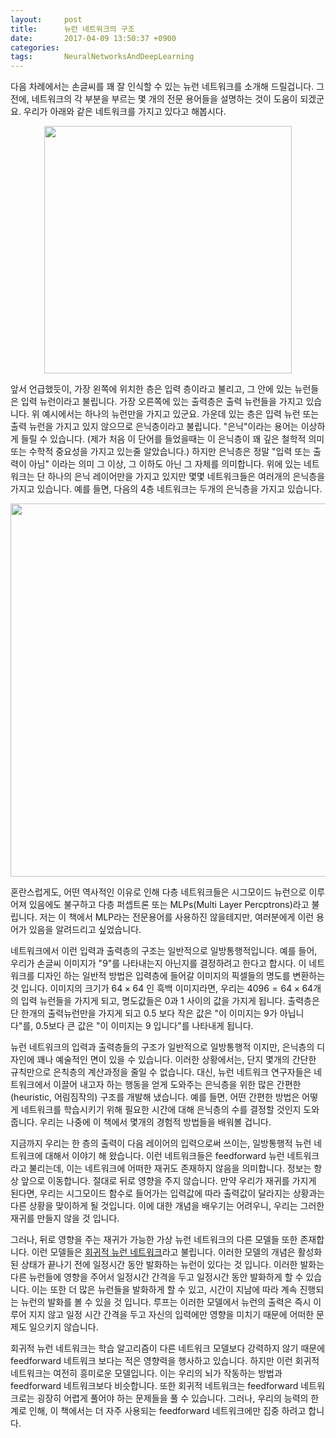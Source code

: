 ```yaml
---
layout:     post
title:      뉴런 네트워크의 구조
date:       2017-04-09 13:50:37 +0900
categories: 
tags:       NeuralNetworksAndDeepLearning
---
```


다음 차례에서는 손글씨를 꽤 잘 인식할 수 있는 뉴런 네트워크를 소개해 드릴겁니다. 그 전에, 네트워크의 각 부분을 부르는 몇 개의 전문 용어들을 설명하는 것이 도움이 되겠군요. 우리가 아래와 같은 네트워크를 가지고 있다고 해봅시다.

<center><img src="/assets/neuralnet/tikz10.png" style="max-width:100%;height:auto"  height="211" style="" width="396"/></center>

앞서 언급했듯이, 가장 왼쪽에 위치한 층은 입력 층이라고 불리고, 그 안에 있는 뉴런들은 입력 뉴런이라고 불립니다. 가장 오른쪽에 있는 출력층은 출력 뉴런들을 가지고 있습니다. 위 예시에서는 하나의 뉴런만을 가지고 있군요. 가운데 있는 층은 입력 뉴런 또는 출력 뉴런을 가지고 있지 않으므로 은닉층이라고 불립니다. "은닉"이라는 용어는 이상하게 들릴 수 있습니다. (제가 처음 이 단어를 들었을때는 이 은닉층이 꽤 깊은 철학적 의미 또는 수학적 중요성을 가지고 있는줄 알았습니다.) 하지만 은닉층은 정말 "입력 또는 출력이 아님" 이라는 의미 그 이상, 그 이하도 아닌 그 자체를 의미합니다. 위에 있는 네트워크는 단 하나의 은닉 레이어만을 가지고 있지만 몇몇 네트워크들은 여러개의 은닉층을 가지고 있습니다. 예를 들면, 다음의 4층 네트워크는 두개의 은닉층을 가지고 있습니다.

<!-- more -->

<center><img src="/assets/neuralnet/tikz11.png" style="max-width:100%;height:auto"  height="324" style="" width="597"/></center>

혼란스럽게도, 어떤 역사적인 이유로 인해 다층 네트워크들은 시그모이드 뉴런으로 이루어져 있음에도 불구하고 다층 퍼셉트론 또는 MLPs(Multi Layer Percptrons)라고 불립니다. 저는 이 책에서 MLP라는 전문용어를 사용하진 않을테지만, 여러분에게 이런 용어가 있음을 알려드리고 싶었습니다.

네트워크에서 이런 입력과 출력층의 구조는 일반적으로 일방통행적입니다. 예를 들어, 우리가 손글씨 이미지가 "9"를 나타내는지 아닌지를 결정하려고 한다고 합시다. 이 네트워크를 디자인 하는 일반적 방법은 입력층에 들어갈 이미지의 픽셀들의 명도를 변환하는것 입니다. 이미지의 크기가 $64\times 64$ 인 흑백 이미지라면, 우리는 $4096=64\times 64$개의 입력 뉴런들을 가지게 되고, 명도값들은 0과 1 사이의 값을 가지게 됩니다. 출력층은 단 한개의 출력뉴런만을 가지게 되고 0.5 보다 작은 값은 "이 이미지는 9가 아닙니다"를, 0.5보다 큰 값은 "이 이미지는 9 입니다"를 나타내게 됩니다.

뉴런 네트워크의 입력과 출력층들의 구조가 일반적으로 일방통행적 이지만, 은닉층의 디자인에 꽤나 예술적인 면이 있을 수 있습니다. 이러한 상황에서는, 단지 몇개의 간단한 규칙만으로 은칙층의 계산과정을 줄일 수 없습니다. 대신, 뉴런 네트워크 연구자들은 네트워크에서 이끌어 내고자 하는 행동을 얻게 도와주는 은닉층을 위한 많은 간편한(heuristic, 어림짐작의) 구조를 개발해 냈습니다. 예를 들면, 어떤 간편한 방법은 어떻게 네트워크를 학습시키기 위해 필요한 시간에 대해 은닉층의 수를 결정할 것인지 도와줍니다. 우리는 나중에 이 책에서 몇개의 경험적 방법들을 배워볼 겁니다.

지금까지 우리는 한 층의 출력이 다음 레이어의 입력으로써 쓰이는, 일방통행적 뉴런 네트워크에 대해서 이야기 해 왔습니다. 이런 네트워크들은 feedforward 뉴런 네트워크라고 불리는데, 이는 네트워크에 어떠한 재귀도 존재하지 않음을 의미합니다. 정보는 항상 앞으로 이동합니다. 절대로 뒤로 영향을 주지 않습니다. 만약 우리가 재귀를 가지게 된다면, 우리는 시그모이드 함수로 들어가는 입력값에 따라 출력값이 달라지는 상황과는 다른 상황을 맞이하게 될 것입니다. 이에 대한 개념을 배우기는 어려우니, 우리는 그러한 재귀를 만들지 않을 것 입니다.

그러나, 뒤로 영향을 주는 재귀가 가능한 가상 뉴런 네트워크의 다른 모델들 또한 존재합니다. 이런 모델들은 <a href="https://en.wikipedia.org/wiki/Recurrent_neural_network" target="_blank" class="tx-link">회귀적 뉴런 네트워크</a>라고 불립니다. 이러한 모델의 개념은 활성화 된 상태가 끝나기 전에 일정시간 동안 발화하는 뉴런이 있다는 것 입니다. 이러한 발화는 다른 뉴런들에 영향을 주어서 일정시간 간격을 두고 일정시간 동안 발화하게 할 수 있습니다. 이는 또한 더 많은 뉴런들을 발화하게 할 수 있고, 시간이 지남에 따라 계속 진행되는 뉴런의 발화를 볼 수 있을 것 입니다. 루프는 이러한 모델에서 뉴런의 출력은 즉시 이루어 지지 않고 일정 시간 간격을 두고 자신의 입력에만 영향을 미치기 때문에 어떠한 문제도 일으키지 않습니다.

회귀적 뉴런 네트워크는 학습 알고리즘이 다른 네트워크 모델보다 강력하지 않기 때문에 feedforward 네트워크 보다는 적은 영향력을 행사하고 있습니다. 하지만 이런 회귀적 네트워크는 여전히 흥미로운 모델입니다. 이는 우리의 뇌가 작동하는 방법과 feedforward 네트워크보다 비슷합니다. 또한 회귀적 네트워크는 feedforward 네트워크로는 굉장히 어렵게 풀어야 하는 문제들을 풀 수 있습니다. 그러나, 우리의 능력의 한계로 인해, 이 책에서는 더 자주 사용되는 feedforward 네트워크에만 집중 하려고 합니다.

